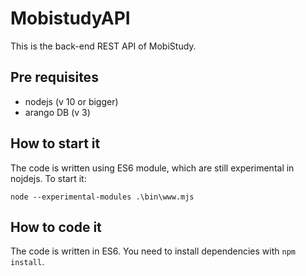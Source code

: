 # MobistudyAPI

This is the back-end REST API of MobiStudy.

## Pre requisites

- nodejs (v 10 or bigger)
- arango DB (v 3)


## How to start it

The code is written using ES6 module, which are still experimental in nojdejs.
To start it:

    node --experimental-modules .\bin\www.mjs


## How to code it

The code is written in ES6. You need to install dependencies with `npm install`.
